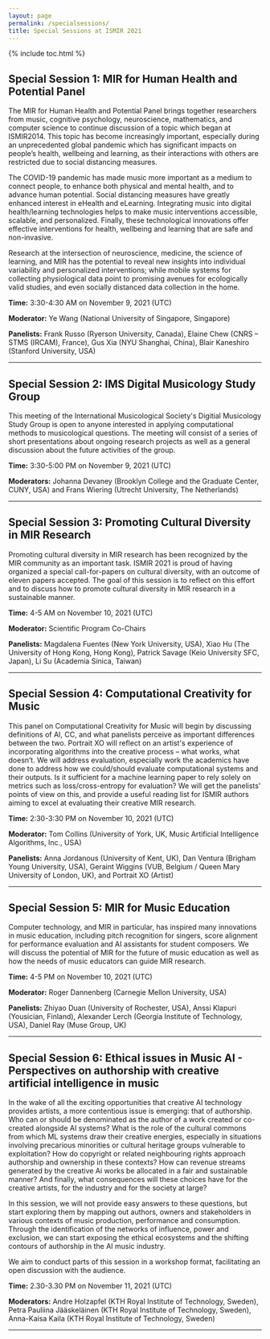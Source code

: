 ```yaml
---
layout: page
permalink: /specialsessions/
title: Special Sessions at ISMIR 2021 
---
```

{% include toc.html %}

## Special Session 1: MIR for Human Health and Potential Panel

The MIR for Human Health and Potential Panel brings together researchers from music, cognitive psychology, neuroscience, mathematics, and computer science to continue discussion of a topic which began at ISMIR2014. This topic has become increasingly important, especially during an unprecedented global pandemic which has significant impacts on people’s health, wellbeing and learning, as their interactions with others are restricted due to social distancing measures.

The COVID-19 pandemic has made music more important as a medium to connect people, to enhance both physical and mental health, and to advance human potential. Social distancing measures have greatly enhanced interest in eHealth and eLearning. Integrating music into digital health/learning technologies helps to make music interventions accessible, scalable, and personalized. Finally, these technological innovations offer effective interventions for health, wellbeing and learning that are safe and non-invasive.

Research at the intersection of neuroscience, medicine, the science of learning, and MIR has the potential to reveal new insights into individual variability and personalized interventions; while mobile systems for collecting physiological data point to promising avenues for ecologically valid studies, and even socially distanced data collection in the home.

**Time:** 3:30-4:30 AM on November 9, 2021 (UTC)

**Moderator:** Ye Wang (National University of Singapore, Singapore)

**Panelists:** Frank Russo (Ryerson University, Canada), Elaine Chew (CNRS – STMS (IRCAM), France), Gus Xia (NYU Shanghai, China), Blair Kaneshiro (Stanford University, USA)

--- 

## Special Session 2: IMS Digital Musicology Study Group

This meeting of the International Musicological Society's Digitial Musicology Study Group is open to anyone interested in applying computational methods to musicological questions. The meeting will consist of a series of short presentations about ongoing research projects as well as a general discussion about the future activities of the group.

**Time:** 3:30-5:00 PM on November 9, 2021 (UTC)

**Moderators:** Johanna Devaney (Brooklyn College and the Graduate Center, CUNY, USA) and Frans Wiering (Utrecht University, The Netherlands)

---

## Special Session 3: Promoting Cultural Diversity in MIR Research

Promoting cultural diversity in MIR research has been recognized by the MIR community as an important task. ISMIR 2021 is proud of having organized a special call-for-papers on cultural diversity, with an outcome of eleven papers accepted. The goal of this session is to reflect on this effort and to discuss how to promote cultural diversity in MIR research in a sustainable manner.

**Time:** 4-5 AM on November 10, 2021 (UTC)

**Moderator:** Scientific Program Co-Chairs

**Panelists:** Magdalena Fuentes (New York University, USA), Xiao Hu (The University of Hong Kong, Hong Kong), Patrick Savage (Keio University SFC, Japan), Li Su (Academia Sinica, Taiwan)

---

## Special Session 4: Computational Creativity for Music

This panel on Computational Creativity for Music will begin by discussing definitions of AI, CC, and what panelists perceive as important differences between the two. Portrait XO will reflect on an artist's experience of incorporating algorithms into the creative process – what works, what doesn’t. We will address evaluation, especially work the academics have done to address how we could/should evaluate computational systems and their outputs. Is it sufficient for a machine learning paper to rely solely on metrics such as loss/cross-entropy for evaluation? We will get the panelists' points of view on this, and provide a useful reading list for ISMIR authors aiming to excel at evaluating their creative MIR research.

**Time:** 2:30-3:30 PM on November 10, 2021 (UTC)

**Moderator:** Tom Collins (University of York, UK, Music Artificial Intelligence Algorithms, Inc., USA)

**Panelists:** Anna Jordanous (University of Kent, UK), Dan Ventura (Brigham Young University, USA), Geraint Wiggins (VUB, Belgium / Queen Mary University of London, UK), and Portrait XO (Artist) 

---

## Special Session 5: MIR for Music Education

Computer technology, and MIR in particular, has inspired many innovations in music education, including pitch recognition for singers, score alignment for performance evaluation and AI assistants for student composers. We will discuss the potential of MIR for the future of music education as well as how the needs of music educators can guide MIR research.

**Time:** 4-5 PM on November 10, 2021 (UTC)

**Moderator:** Roger Dannenberg (Carnegie Mellon University, USA)

**Panelists:** Zhiyao Duan (University of Rochester, USA), Anssi Klapuri (Yousician, Finland), Alexander Lerch (Georgia Institute of Technology, USA), Daniel Ray (Muse Group, UK)

---

## Special Session 6: Ethical issues in Music AI - Perspectives on authorship with creative artificial intelligence in music

In the wake of all the exciting opportunities that creative AI technology provides artists, a more contentious issue is emerging: that of authorship. Who can or should be denominated as the author of a work created or co-created alongside AI systems? What is the role of the cultural commons from which ML systems draw their creative energies, especially in situations involving precarious minorities or cultural heritage groups vulnerable to exploitation? How do copyright or related neighbouring rights approach authorship and ownership in these contexts? How can revenue streams generated by the creative Ai works be allocated in a fair and sustainable manner? And finally, what consequences will these choices have for the creative artists, for the industry and for the society at large?

In this session, we will not provide easy answers to these questions, but start exploring them by mapping out authors, owners and stakeholders in various contexts of music production, performance and consumption. Through the identification of the networks of influence, power and exclusion, we can start exposing the ethical ecosystems and the shifting contours of authorship in the AI music industry.

We aim to conduct parts of this session in a workshop format, facilitating an open discussion with the audience.

**Time:** 2.30-3.30 PM on November 11, 2021 (UTC)

**Moderators:** Andre Holzapfel (KTH Royal Institute of Technology, Sweden), Petra Pauliina Jääskeläinen (KTH Royal Institute of Technology, Sweden), Anna-Kaisa Kaila (KTH Royal Institute of Technology, Sweden)

---
